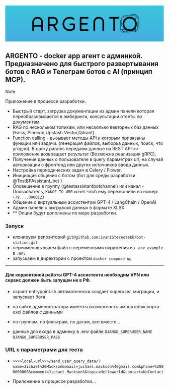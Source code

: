 
![ - a  r  g  e  n  t  o - ](images/argento.png)

## ARGENTO - docker app агент с админкой. Предназначено для быстрого развертывания ботов с RAG и Телеграм ботов c AI (принцип MCP).
> [!NOTE]
> Приложение в процессе разработки.

- Быстрый старт, загрузка документации из админ панели которая переобразовывается в эмбединги, консультации ответы по документам.
- RAG по нескольком топикам, или несколько векторных баз данных (Faiss, Pinecon,Upstash Vector,Qdrant). 
- Function calling - вызывает методы API к которым привязаны функции или задачи. (генерация файлов, выборка данных, поиск, что угодно).
    В query params передаем данные на REST API >> приложение возвращает результат (Возможна реализация gRPC).
- Получение данных о пользователе в query параметрах url, на случай авторизации с фронтенд или других источников ввода данных.
- Настройка периодических задач в Celery / Flower.
- Инициация общения с ботом (бот для среды разработки @TestBPAssistant_bot )
- Оповещение в группу (@testassistantbotchannel) или канал - Пользователь, `КАКОЕ ТО ИМЯ` хочет чтоб ему перезвонили на номер: `+79....0000123`
- Общение с виртуальным ассистентом GPT-4 / LangChain / OpenAI
- Админ панель с выгрузкой данных в формате XLSX
- ** Опции будут дополнены по мере разработки.


### Запуск

- клонируем репозиторий `git@github.com:ivanIStereotekk/bot-station.git`
- переименовывваем файл с переменными окружения из ` .env_example ` в ` .env `
- запускаем в директории с проектом ` docker compose up `

---
#### Для корректоной работы GPT-4 ассистента необходим VPN или сервис должен быть запущен не в РФ.

- скрипт entrypoint.sh автоматически создает superuser, миграции, и запускает бота.

- на сайте администратора имеется возможность импорта/экспорта exel файлов с данными  

- по группам, по фильтрам, по датам, все вместе...

- данные для входа в админку в .env файле `DJANGO_SUPERUSER_NAME` `DJANGO_SUPERUSER_PASS`


### URL с параметрами для теста
- `>>>>local-url>>>/send_user_query_data/?name=Jichael%20Mackson&email=juchael.mackson%40gmail.com&phone=%2000000000&comment=Jichael_Mackson%&topic=Helloworld&contact=NoContact`



- Приложение в процессе разработки...
